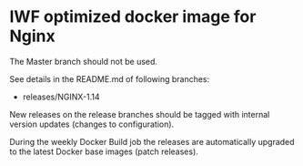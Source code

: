 # IWF optimized docker image for Nginx

The Master branch should not be used.

See details in the README.md of following branches:

- releases/NGINX-1.14

New releases on the release branches should be tagged with internal version updates (changes to configuration).

During the weekly Docker Build job the releases are automatically upgraded to the latest Docker base images (patch releases).
